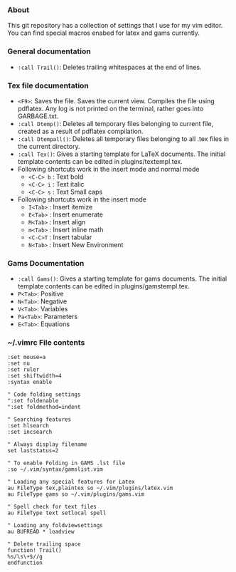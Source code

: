 ### About
This git repository has a collection of settings that I use for my vim editor.
You can find special macros enabed for latex and gams currently.

### General documentation
* `:call Trail()`:	Deletes trailing whitespaces at the end of lines.

### Tex file documentation
* `<F9>`:			Saves the file. Saves the current view. Compiles the file using pdflatex. Any log is not printed on the terminal, rather goes into GARBAGE.txt.
* `:call Dtemp()`:	Deletes all temporary files belonging to current file, created as a result of pdflatex compilation.
* `:call Dtempall()`:	Deletes all temporary files belonging to all .tex files in the current directory.
* `:call Tex()`:		Gives a starting template for LaTeX documents. The initial template contents can be edited in plugins/textempl.tex.
* Following shortcuts work in the insert mode and normal mode
	* `<C-C> b` : Text bold
	* `<C-C> i` : Text italic
	* `<C-C> s` : Text Small caps
* Following shortcuts work in the insert mode
	* `I<Tab>` : Insert itemize
	* `E<Tab>` : Insert enumerate
	* `M<Tab>` : Insert align
	* `m<Tab>` : Insert inline math
	* `<C-C>T` : Insert tabular
	* `N<Tab>` : Insert New Environment

### Gams Documentation
* `:call Gams()`:		Gives a starting template for gams documents. The initial template contents can be edited in plugins/gamstempl.tex.
* `P<Tab>`:		Positive
* `N<Tab>`:		Negative
* `V<Tab>`:		Variables
* `Pa<Tab>`:		Parameters
* `E<Tab>`:		Equations



### ~/.vimrc File contents

```VimL
:set mouse=a
:set nu
:set ruler
:set shiftwidth=4
:syntax enable

" Code folding settings
":set foldenable
":set foldmethod=indent

" Searching features
:set hlsearch
:set incsearch

" Always display filename
set laststatus=2

" To enable Folding in GAMS .lst file
:so ~/.vim/syntax/gamslist.vim

" Loading any special features for Latex
au FileType tex,plaintex so ~/.vim/plugins/latex.vim
au FileType gams so ~/.vim/plugins/gams.vim

" Spell check for text files
au FileType text setlocal spell

" Loading any foldviewsettings
au BUFREAD * loadview

" Delete trailing space
function! Trail()
%s/\s\+$//g
endfunction 
```
